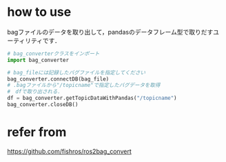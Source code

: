 # how to use
bagファイルのデータを取り出して，pandasのデータフレーム型で取りだすユーティリティです．

```converter.py
# bag_converterクラスをインポート
import bag_converter

# bag_fileには記録したバグファイルを指定してください
bag_converter.connectDB(bag_file)
# .bagファイルから"/topicname"で指定したバグデータを取得
#　dfで取り出される．
df = bag_converter.getTopicDataWithPandas("/topicname")
bag_converter.closeDB()
```

# refer from
https://github.com/fishros/ros2bag_convert
